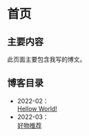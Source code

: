 # 首页

## 主要内容

此页面主要包含我写的博文。

## 博客目录

- 2022-02：  
    [Hellow World!](./hellow-world.md)
- 2022-03：  
    [好物推荐](./goodies.md)